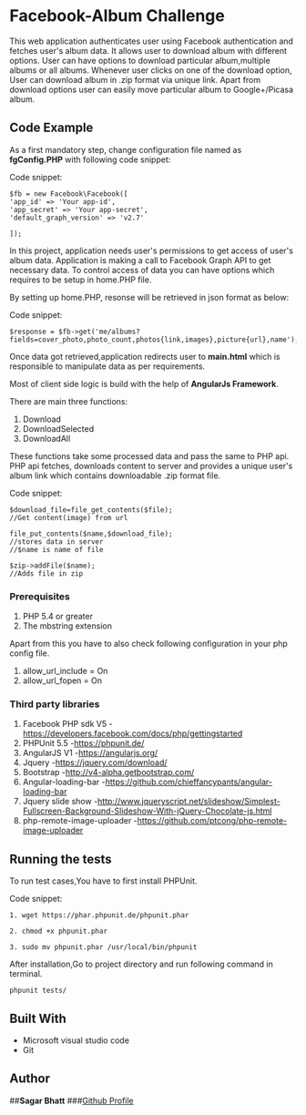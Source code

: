 # Facebook-Album Challenge

This web application authenticates user using Facebook authentication and fetches user's album data.
It allows user to download album with different options.
User can have options to download particular album,multiple albums or all albums.
Whenever user clicks on one of the download option, User can download album in .zip format via unique link.
Apart from download options user can easily move particular album to Google+/Picasa album.

## Code Example
As a first mandatory step, change configuration file named as **fgConfig.PHP** with following code snippet:

Code snippet:

```
$fb = new Facebook\Facebook([
'app_id' => 'Your app-id', 
'app_secret' => 'Your app-secret',
'default_graph_version' => 'v2.7'

]);

```
In this project, application needs user's permissions to get access of user's album data.
Application is making a call to Facebook Graph API to get necessary data.
To control access of data you can have options which requires to be setup in home.PHP file.

By setting up home.PHP, resonse will be retrieved in json format as below:

Code snippet:

```
$response = $fb->get('me/albums?fields=cover_photo,photo_count,photos{link,images},picture{url},name');

```
Once data got retrieved,application redirects user to **main.html** which is responsible to manipulate data as per requirements.

Most of client side logic is build with the help of **AngularJs Framework**. 

There are main three functions:

1. Download
2. DownloadSelected
3. DownloadAll 

These functions take some processed data and pass the same to PHP api.
PHP api fetches, downloads content to server and provides a unique user's album link which contains downloadable .zip format file. 

Code snippet:

```
$download_file=file_get_contents($file);
//Get content(image) from url

file_put_contents($name,$download_file);
//stores data in server
//$name is name of file

$zip->addFile($name);
//Adds file in zip

```
### Prerequisites

1. PHP 5.4 or greater 
2. The mbstring extension

Apart from this you have to also check following configuration in your php config file.

1. allow_url_include = On
2. allow_url_fopen = On


### Third party libraries

1. Facebook PHP sdk V5
-https://developers.facebook.com/docs/php/gettingstarted
2. PHPUnit 5.5
-https://phpunit.de/
3. AngularJS V1
-https://angularjs.org/
4. Jquery
-https://jquery.com/download/
5. Bootstrap
-http://v4-alpha.getbootstrap.com/
6. Angular-loading-bar 
-https://github.com/chieffancypants/angular-loading-bar
7. Jquery slide show
-http://www.jqueryscript.net/slideshow/Simplest-Fullscreen-Background-Slideshow-With-jQuery-Chocolate-js.html
8. php-remote-image-uploader
-https://github.com/ptcong/php-remote-image-uploader

## Running the tests

To run test cases,You have to first install PHPUnit.

Code snippet:

```
1. wget https://phar.phpunit.de/phpunit.phar

2. chmod +x phpunit.phar

3. sudo mv phpunit.phar /usr/local/bin/phpunit

```
After installation,Go to project directory and run following command in terminal.

```
phpunit tests/

``` 

## Built With

* Microsoft visual studio code
* Git

## Author

##**Sagar Bhatt**
###[Github Profile](https://github.com/sagarkbhatt)
